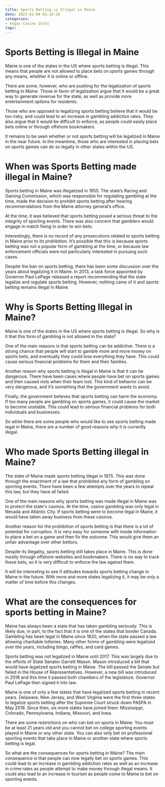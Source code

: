 ```yaml
---
title: Sports Betting is Illegal in Maine
date: 2023-01-04 01:16:26
categories:
- Vegas Casino Slots
tags:
---
```



#  Sports Betting is Illegal in Maine

Maine is one of the states in the US where sports betting is illegal. This means that people are not allowed to place bets on sports games through any means, whether it is online or offline.

There are some, however, who are pushing for the legalization of sports betting in Maine. Those in favor of legalization argue that it would be a great way to generate revenue for the state, as well as provide more entertainment options for residents.

Those who are opposed to legalizing sports betting believe that it would be too risky, and could lead to an increase in gambling addiction rates. They also argue that it would be difficult to enforce, as people could easily place bets online or through offshore bookmakers.

It remains to be seen whether or not sports betting will be legalized in Maine in the near future. In the meantime, those who are interested in placing bets on sports games can do so legally in other states within the US.

#  When was Sports Betting made illegal in Maine?

Sports betting in Maine was illegalized in 1955. The state’s Racing and Gaming Commission, which was responsible for regulating gambling at the time, made the decision to prohibit sports betting after hearing recommendations from the Maine attorney general’s office.

At the time, it was believed that sports betting posed a serious threat to the integrity of sporting events. There was also concern that gamblers would engage in match fixing in order to win bets.

Interestingly, there is no record of any prosecutions related to sports betting in Maine prior to its prohibition. It’s possible that this is because sports betting was not a popular form of gambling at the time, or because law enforcement officials were not particularly interested in pursuing such cases.

Despite the ban on sports betting, there has been some discussion over the years about legalizing it in Maine. In 2013, a task force appointed by Governor Paul LePage released a report recommending that the state legalize and regulate sports betting. However, nothing came of it and sports betting remains illegal in Maine.

#  Why is Sports Betting Illegal in Maine?

Maine is one of the states in the US where sports betting is illegal. So why is it that this form of gambling is not allowed in the state?

One of the main reasons is that sports betting can be addictive. There is a strong chance that people will start to gamble more and more money on sports bets, and eventually they could lose everything they have. This could cause serious financial problems for them and their families.

Another reason why sports betting is illegal in Maine is that it can be dangerous. There have been cases where people have bet on sports games and then caused riots when their team lost. This kind of behavior can be very dangerous, and it’s something that the government wants to avoid.

Finally, the government believes that sports betting can harm the economy. If too many people are gambling on sports games, it could cause the market to become unstable. This could lead to serious financial problems for both individuals and businesses.

So while there are some people who would like to see sports betting made legal in Maine, there are a number of good reasons why it is currently illegal.

#  Who made Sports Betting illegal in Maine?

The state of Maine made sports betting illegal in 1975. This was done through the enactment of a law that prohibited any form of gambling on sporting events. There have been a few attempts over the years to repeal this law, but they have all failed.

One of the main reasons why sports betting was made illegal in Maine was to protect the state's casinos. At the time, casino gambling was only legal in Nevada and Atlantic City. If sports betting were to become legal in Maine, it would have taken away business from these casinos.

Another reason for the prohibition of sports betting is that there is a lot of potential for corruption. It is very easy for someone with inside information to place a bet on a game and then fix the outcome. This would give them an unfair advantage over other bettors.

Despite its illegality, sports betting still takes place in Maine. This is done mostly through offshore websites and bookmakers. There is no way to track these bets, so it is very difficult to enforce the law against them.

It will be interesting to see if attitudes towards sports betting change in Maine in the future. With more and more states legalizing it, it may be only a matter of time before this changes.

#  What are the consequences for sports betting in Maine?

Maine has always been a state that has taken gambling seriously. This is likely due, in part, to the fact that it is one of the states that border Canada. Gambling has been legal in Maine since 1820, when the state passed a law allowing charitable lotteries. Many other forms of gambling were legalized over the years, including bingo, raffles, and card games.

Sports betting was not legalized in Maine until 2017. This was largely due to the efforts of State Senator Garrett Mason. Mason introduced a bill that would have legalized sports betting in Maine. The bill passed the Senate but failed in the House of Representatives. However, a new bill was introduced in 2018 and this time it passed both chambers of the legislature. Governor Paul LePage then signed it into law.

Maine is one of only a few states that have legalized sports betting in recent years. Delaware, New Jersey, and West Virginia were the first three states to legalize sports betting after the Supreme Court struck down PASPA in May 2018. Since then, six more states have joined them: Mississippi, Colorado, Pennsylvania, Indiana, Missouri, and Iowa.

There are some restrictions on who can bet on sports in Maine. You must be at least 21 years old and you cannot bet on college sporting events played in Maine or any other state. You can also only bet on professional sporting events that take place in Maine or another state where sports betting is legal.

So what are the consequences for sports betting in Maine? The main consequence is that people can now legally bet on sports games. This could lead to an increase in gambling addiction rates as well as an increase in crime rates as people attempt to make money through illegal means. It could also lead to an increase in tourism as people come to Maine to bet on sporting events.